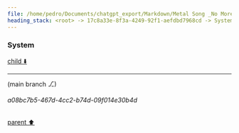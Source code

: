 ```yaml
---
file: /home/pedro/Documents/chatgpt_export/Markdown/Metal Song _No More Tears_.md
heading_stack: <root> -> 17c8a33e-8f3a-4249-92f1-aefdbd7968cd -> System
---
```

### System

[child ⬇️](#a08bc7b5-467d-4cc2-b74d-09f014e30b4d)

---

(main branch ⎇)
###### a08bc7b5-467d-4cc2-b74d-09f014e30b4d
[parent ⬆️](#17c8a33e-8f3a-4249-92f1-aefdbd7968cd)
